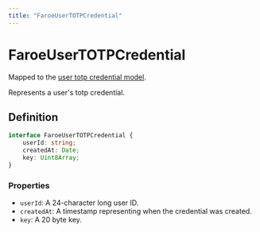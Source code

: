 ```yaml
---
title: "FaroeUserTOTPCredential"
---
```


# FaroeUserTOTPCredential

Mapped to the [user totp credential model](/api-reference/rest/models/user-totp-credential).

Represents a user's totp credential.

## Definition

```ts
interface FaroeUserTOTPCredential {
	userId: string;
	createdAt: Date;
	key: Uint8Array;
}
```

### Properties

- `userId`: A 24-character long user ID.
- `createdAt`: A timestamp representing when the credential was created.
- `key`: A 20 byte key.
